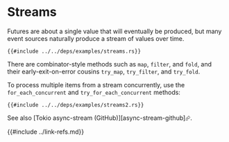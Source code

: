 # Streams

Futures are about a single value that will eventually be produced, but many event sources naturally produce a stream of values over time.

```rust,editable,ignore,mdbook-runnable
{{#include ../../deps/examples/streams.rs}}
```

There are combinator-style methods such as `map`, `filter`, and `fold`, and their early-exit-on-error cousins `try_map`, `try_filter`, and `try_fold`.

To process multiple items from a stream concurrently, use the `for_each_concurrent` and `try_for_each_concurrent` methods:

```rust,editable,ignore,noplayground
{{#include ../../deps/examples/streams2.rs}}
```

See also [Tokio async-stream (GitHub)][async-stream-github]⮳.

{{#include ../link-refs.md}}
